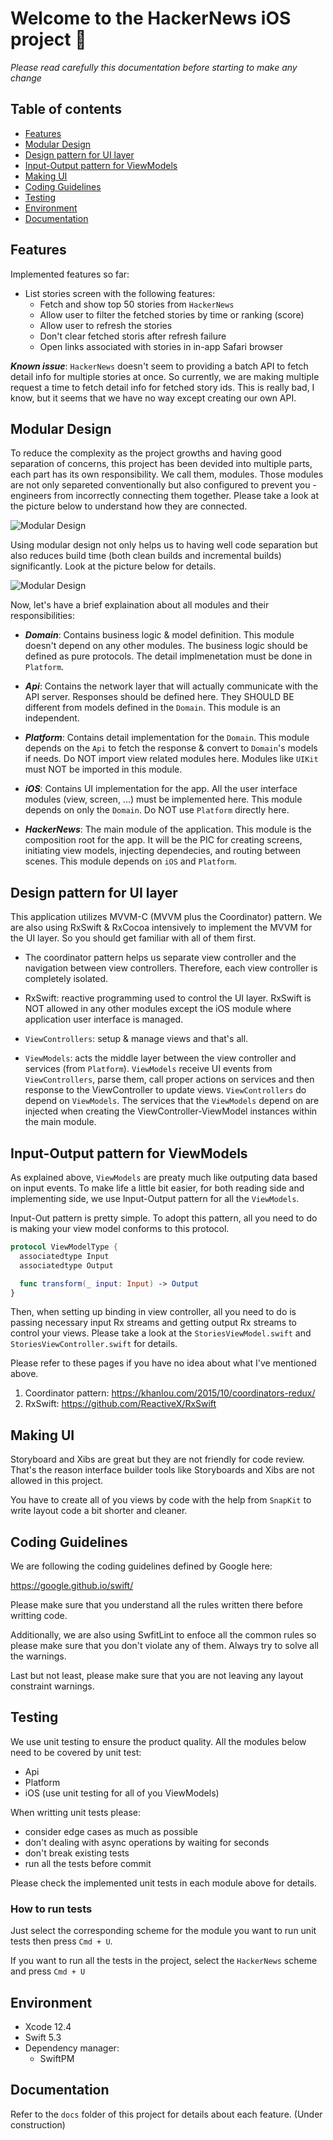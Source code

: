 # Welcome to the HackerNews iOS project 📱

*Please read carefully this documentation before starting to make any change*

## Table of contents
* [Features](#features)
* [Modular Design](#modular-design)
* [Design pattern for UI layer](#design-pattern-for-ui-layer)
* [Input-Output pattern for ViewModels](#input-output-pattern-for-viewmodels)
* [Making UI](#making-ui)
* [Coding Guidelines](#coding-guidelines)
* [Testing](#testing)
* [Environment](#environment)
* [Documentation](#documentation)

## Features
Implemented features so far:
- List stories screen with the following features:
  - Fetch and show top 50 stories from `HackerNews`
  - Allow user to filter the fetched stories by time or ranking (score)
  - Allow user to refresh the stories
  - Don't clear fetched storis after refresh failure
  - Open links associated with stories in in-app Safari browser

***Known issue***: `HackerNews` doesn't seem to providing a batch API 
to fetch detail info for multiple stories at once. So currently, 
we are making multiple request a time to fetch detail info for fetched story ids.
This is really bad, I know, but it seems that we have no way except creating our own API.

## Modular Design
To reduce the complexity as the project growths and having good separation of concerns,
this project has been devided into multiple parts, each part has its own responsibility. 
We call them, modules. Those modules are not only separeted conventionally but also configured
to prevent you - engineers from incorrectly connecting them together. Please take a look 
at the picture below to understand how they are connected.

![Modular Design](/docs/resources/modular_design.png)

Using modular design not only helps us to having well code separation but also reduces 
build time (both clean builds and incremental builds) significantly. Look at the picture 
below for details.

![Modular Design](/docs/resources/modular_design_faster.png)

Now, let's have a brief explaination about all modules and their responsibilities:

- ___Domain___: Contains business logic & model definition. This module doesn't 
depend on any other modules. The business logic should be defined as pure protocols. 
The detail implmenetation must be done in `Platform`.

- ___Api___: Contains the network layer that will actually communicate with 
the API server. Responses should be defined here. They SHOULD BE different from models 
defined in the `Domain`. This module is an independent.

- ___Platform___: Contains detail implementation for the `Domain`. This module 
depends on the `Api` to fetch the response & convert to `Domain`'s models if needs. 
Do NOT import view related modules here. Modules like `UIKit` must NOT 
be imported in this module.

- ___iOS___: Contains UI implementation for the app. All the user interface modules 
(view, screen, ...) must be implemented here. This module depends on only the `Domain`. 
Do NOT use `Platform` directly here.

- ___HackerNews___: The main module of the application. This module is the 
composition root for the app. It will be the PIC for creating screens, initiating view models, 
injecting dependecies, and routing between scenes. This module depends on `iOS` and `Platform`.


## Design pattern for UI layer
This application utilizes MVVM-C (MVVM plus the Coordinator) pattern. We are also 
using RxSwift & RxCocoa intensively to implement the MVVM for the UI layer.
So you should get familiar with all of them first.

- The coordinator pattern helps us separate view controller and the navigation between 
view controllers. Therefore, each view controller is completely isolated.

- RxSwift: reactive programming used to control the UI layer. RxSwift is NOT allowed 
in any other modules except the iOS module where application user interface is managed.

- `ViewControllers`: setup & manage views and that's all.
- `ViewModels`: acts the middle layer between the view controller and services (from `Platform`).
`ViewModels` receive UI events from `ViewControllers`, parse them, call proper actions on services
and then response to the ViewController to update views. `ViewControllers` do depend on `ViewModels`.
The services that the `ViewModels` depend on are injected when creating the ViewController-ViewModel
instances within the main module.

## Input-Output pattern for ViewModels
As explained above, `ViewModels` are preaty much like outputing data based on input events.
To make life a little bit easier, for both reading side and implementing side, we use Input-Output
pattern for all the `ViewModels`.

Input-Out pattern is pretty simple. To adopt this pattern, all you need to do is making your view model
conforms to this protocol.

```Swift
protocol ViewModelType {
  associatedtype Input
  associatedtype Output

  func transform(_ input: Input) -> Output
}
```

Then, when setting up binding in view controller, all you need to do is passing 
necessary input Rx streams and getting output Rx streams to control your views.
Please take a look at the `StoriesViewModel.swift` and `StoriesViewController.swift` for details.

Please refer to these pages if you have no idea about what I've mentioned above.
1. Coordinator pattern: https://khanlou.com/2015/10/coordinators-redux/
2. RxSwift: https://github.com/ReactiveX/RxSwift


## Making UI
Storyboard and Xibs are great but they are not friendly for code review. 
That's the reason interface builder tools like Storyboards and Xibs are not allowed in this project.

You have to create all of you views by code with the help from `SnapKit` to write layout code 
a bit shorter and cleaner.


## Coding Guidelines
We are following the coding guidelines defined by Google here: 

https://google.github.io/swift/

Please make sure that you understand all the rules written there before writting code.

Additionally, we are also using SwfitLint to enfoce all the common rules so please make sure that
you don't violate any of them. Always try to solve all the warnings.

Last but not least, please make sure that you are not leaving any layout constraint warnings.


## Testing
We use unit testing to ensure the product quality.
All the modules below need to be covered by unit test:
- Api
- Platform
- iOS (use unit testing for all of you ViewModels)

When writting unit tests please:
- consider edge cases as much as possible
- don't dealing with async operations by waiting for seconds
- don't break existing tests
- run all the tests before commit

Please check the implemented unit tests in each module above for details.

### How to run tests
Just select the corresponding scheme for the module you want to run 
unit tests then press `Cmd + U`.

If you want to run all the tests in the project, select the `HackerNews` scheme and press `Cmd + U`

## Environment
- Xcode 12.4
- Swift 5.3
- Dependency manager:
  - SwiftPM

## Documentation
Refer to the `docs` folder of this project for details about each feature. (Under construction)
